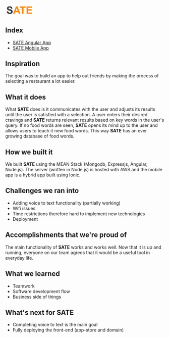 <img border="0" alt="SATE" src="https://github.com/hooseon17/sate-client-angular/blob/master/src/assets/SATE_LOGO_DARK.png" width="18%" height="18%" />

## Index
* [SATE Angular App](https://github.com/hooseon17/sate-client-angular)
* [SATE Mobile App](https://github.com/hooseon17/sate-client-ionic)

## Inspiration
The goal was to build an app to help out friends by making the process of selecting a restaurant a lot easier. 

## What it does
What **SATE** does is it communicates with the user and adjusts its results until the user is satisfied with a selection. A user enters their desired cravings and **SATE** returns relevant results based on key words in the user's query. If no food words are seen, **SATE** opens its mind up to the user and allows users to teach it new food words. This way **SATE** has an ever growing database of food words.

## How we built it
We built **SATE** using the MEAN Stack (Mongodb, Expressjs, Angular, Node.js). The server (written in Node.js) is hosted with AWS and the mobile app is a hybrid app built using Ionic. 

## Challenges we ran into
* Adding voice to text functionality (partially working)
* Wifi issues
* Time restrictions therefore hard to implement new technologies
* Deployment

## Accomplishments that we're proud of
The main functionality of **SATE** works and works well. Now that it is up and running, everyone on our team agrees that it would be a useful tool in everyday life. 

## What we learned
* Teamwork
* Software development flow
* Business side of things

## What's next for SATE
* Completing voice to text is the main goal
* Fully deploying the front-end (app-store and domain)
